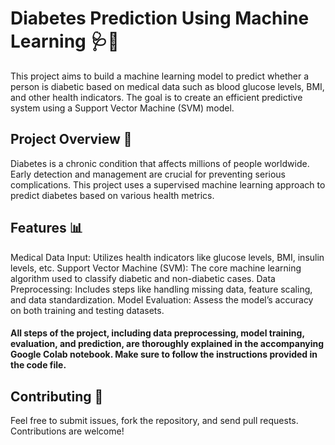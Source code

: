 # Diabetes Prediction Using Machine Learning 🩺🤖
This project aims to build a machine learning model to predict whether a person is diabetic based on medical data such as blood glucose levels, BMI, and other health indicators. The goal is to create an efficient predictive system using a Support Vector Machine (SVM) model.

## Project Overview 🎯
Diabetes is a chronic condition that affects millions of people worldwide. Early detection and management are crucial for preventing serious complications. This project uses a supervised machine learning approach to predict diabetes based on various health metrics.

## Features 📊
Medical Data Input: Utilizes health indicators like glucose levels, BMI, insulin levels, etc.
Support Vector Machine (SVM): The core machine learning algorithm used to classify diabetic and non-diabetic cases.
Data Preprocessing: Includes steps like handling missing data, feature scaling, and data standardization.
Model Evaluation: Assess the model’s accuracy on both training and testing datasets.

#### All steps of the project, including data preprocessing, model training, evaluation, and prediction, are thoroughly explained in the accompanying Google Colab notebook. Make sure to follow the instructions provided in the code file.

## Contributing 🤝
Feel free to submit issues, fork the repository, and send pull requests. Contributions are welcome!
